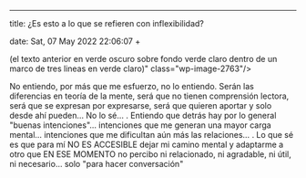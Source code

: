 ---

title: ¿Es esto a lo que se refieren con inflexibilidad?

date: Sat, 07 May 2022 22:06:07 +


(el texto anterior en verde oscuro sobre fondo verde claro dentro de un marco de tres lineas en verde claro)" class="wp-image-2763"/><figcaption>No entiendo, por más que me esfuerzo, no lo entiendo. Serán las diferencias en teoría de la mente, será que no tienen comprensión lectora, será que se expresan por expresarse, será que quieren aportar y solo desde ahí pueden… No lo sé…
.
Entiendo que detrás hay por lo general "buenas intenciones"… intenciones que me generan una mayor carga mental… intenciones que me dificultan aún más las relaciones…
.
Lo que sé es que para mí NO ES ACCESIBLE dejar mi camino mental y adaptarme a otro que EN ESE MOMENTO no percibo ni relacionado, ni agradable, ni útil, ni necesario... solo "para hacer conversación"</figcaption></figure>
